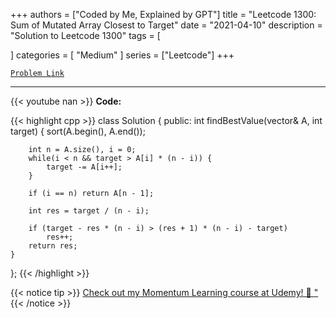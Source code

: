 
+++
authors = ["Coded by Me, Explained by GPT"]
title = "Leetcode 1300: Sum of Mutated Array Closest to Target"
date = "2021-04-10"
description = "Solution to Leetcode 1300"
tags = [
    
]
categories = [
    "Medium"
]
series = ["Leetcode"]
+++



[`Problem Link`](https://leetcode.com/problems/sum-of-mutated-array-closest-to-target/description/)

---
{{< youtube nan >}}
**Code:**

{{< highlight cpp >}}
class Solution {
public:
    int findBestValue(vector<int>& A, int target) {
        sort(A.begin(), A.end());
        
        int n = A.size(), i = 0;
        while(i < n && target > A[i] * (n - i)) {
            target -= A[i++];
        }
        
        if (i == n) return A[n - 1];
        
        int res = target / (n - i);
        
        if (target - res * (n - i) > (res + 1) * (n - i) - target)
            res++;
        return res;
    }
};
{{< /highlight >}}



{{< notice tip >}}
[Check out my Momentum Learning course at Udemy! 🚀 "](https://www.udemy.com/course/blind-75-the-data-structures-and-algorithms-essentials/)
{{< /notice >}}

